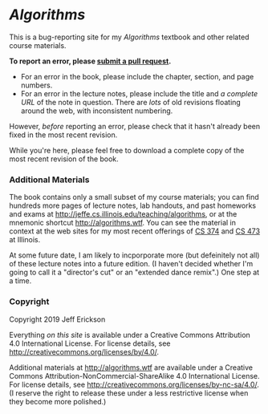 # _Algorithms_

This is a bug-reporting site for my _Algorithms_ textbook and other related course materials.

**To report an error, please [submit a pull request](https://github.com/jeffgerickson/algorithms/pulls).**
* For an error in the book, please include the chapter, section, and page numbers.
* For an error in the lecture notes, please include the title and *a complete URL* of the note in question.  There are _lots_ of old revisions floating around the web, with inconsistent numbering.

However, _before_ reporting an error, please check that it hasn't already been fixed in the most recent revision.

While you're here, please feel free to download a complete copy of the most recent revision of the book.

### Additional Materials

The book contains only a small subset of my course materials; you can find hundreds more pages of lecture notes, lab handouts, and past homeworks and exams at  http://jeffe.cs.illinois.edu/teaching/algorithms, or at the mnemonic shortcut http://algorithms.wtf.  You can see the material in context at the web sites for my most recent offerings of [CS 374](https://courses.engr.illinois.edu/cs374/sp2018/A) and [CS 473](https://courses.engr.illinois.edu/cs473/sp2017) at Illinois.

At some future date, I am likely to incporporate more (but defeinitely not all) of these lecture notes into a future edition.  (I haven't decided whether I'm going to call it a "director's cut" or an "extended dance remix".)  One step at a time.

### Copyright

Copyright 2019 Jeff Erickson

Everything _on this site_ is available under a Creative Commons Attribution 4.0 International License.
For license details, see http://creativecommons.org/licenses/by/4.0/.  

Additional materials at http://algorithms.wtf are available under a Creative Commons Attribution-NonCommercial-ShareAlike 4.0 International License.  For license details, see http://creativecommons.org/licenses/by-nc-sa/4.0/.  (I reserve the right to release these under a less restrictive license when they become more polished.)
